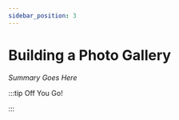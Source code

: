 ```yaml
---
sidebar_position: 3
---
```


# Building a Photo Gallery

_Summary Goes Here_

:::tip Off You Go!

<QuestButton text="Happy Questing" link='' />

:::

